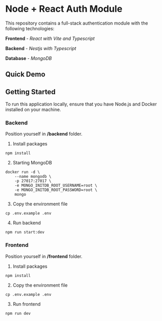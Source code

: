 # Node + React Auth Module

This repository contains a full-stack authentication module with the following technologies:

**Frontend** - _React with Vite and Typescript_

**Backend** - _Nestjs with Typescript_

**Database** - _MongoDB_

## Quick Demo



## Getting Started

To run this application locally, ensure that you have Node.js and Docker installed on your machine.

### Backend

Position yourself in **/backend** folder.

1. Install packages

```
npm install
```

2. Starting MongoDB

```
docker run -d \
    --name mongodb \
    -p 27017:27017 \
    -e MONGO_INITDB_ROOT_USERNAME=root \
    -e MONGO_INITDB_ROOT_PASSWORD=root \
    mongo
```

3. Copy the environment file

```
cp .env.example .env
```

4. Run backend

```
npm run start:dev 
```


### Frontend

Position yourself in **/frontend** folder.

1. Install packages

```
npm install
```

2. Copy the environment file

```
cp .env.example .env
```

3. Run frontend

```
npm run dev
```
